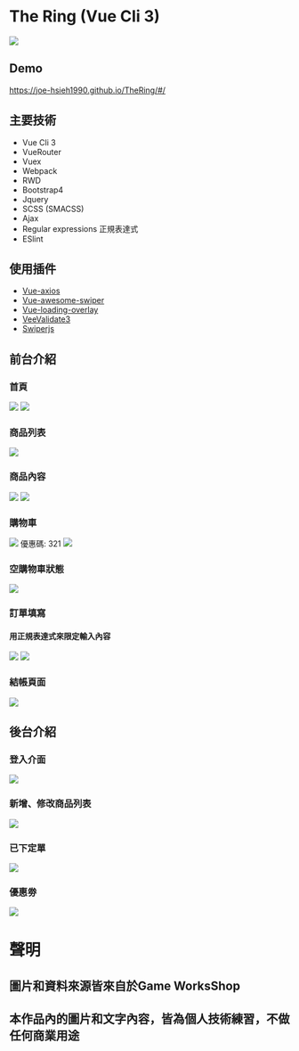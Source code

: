 # The Ring (Vue Cli 3)

![](https://github.com/Joe-HsIeh1990/TheRing/blob/master/src/assets/images/readhome.png) 

## Demo
https://joe-hsieh1990.github.io/TheRing/#/

## 主要技術
* Vue Cli 3
* VueRouter
* Vuex
* Webpack
* RWD
* Bootstrap4
* Jquery
* SCSS (SMACSS)
* Ajax
* Regular expressions 正規表達式
* ESlint

## 使用插件
* [Vue-axios](https://www.npmjs.com/package/vue-axios)
* [Vue-awesome-swiper](https://github.com/surmon-china/vue-awesome-swiper)
* [Vue-loading-overlay](https://github.com/ankurk91/vue-loading-overlay)
* [VeeValidate3](https://logaretm.github.io/vee-validate/)
* [Swiperjs](https://swiperjs.com/)

## 前台介紹
### 首頁
![](https://github.com/Joe-HsIeh1990/TheRing/blob/master/src/assets/images/readhome.png) 
![](https://github.com/Joe-HsIeh1990/TheRing/blob/master/src/assets/images/readhome2.png) 

### 商品列表
![](https://github.com/Joe-HsIeh1990/TheRing/blob/master/src/assets/images/products.png) 

### 商品內容
![](https://github.com/Joe-HsIeh1990/TheRing/blob/master/src/assets/images/shopcotent1.png) 
![](https://github.com/Joe-HsIeh1990/TheRing/blob/master/src/assets/images/shopcontent2.png) 

### 購物車
![](https://github.com/Joe-HsIeh1990/TheRing/blob/master/src/assets/images/cart1.png)
優惠碼: 321
![](https://github.com/Joe-HsIeh1990/TheRing/blob/master/src/assets/images/cart2.png) 
### 空購物車狀態
![](https://github.com/Joe-HsIeh1990/TheRing/blob/master/src/assets/images/cart3.png)

### 訂單填寫
#### 用正規表達式來限定輸入內容
![](https://github.com/Joe-HsIeh1990/TheRing/blob/master/src/assets/images/order.png)
![](https://github.com/Joe-HsIeh1990/TheRIng/blob/master/src/assets/images/order2.png)

### 結帳頁面
![](https://github.com/Joe-HsIeh1990/TheRing/blob/master/src/assets/images/complete.png)

## 後台介紹
### 登入介面
![](https://github.com/Joe-HsIeh1990/TheRing/blob/master/src/assets/images/login.png)

### 新增、修改商品列表
![](https://github.com/Joe-HsIeh1990/TheRing/blob/master/src/assets/images/adminproduct.png)

### 已下定單
![](https://github.com/Joe-HsIeh1990/TheRing/blob/master/src/assets/images/adminorder1.png)

### 優惠劵
![](https://github.com/Joe-HsIeh1990/TheRing/blob/master/src/assets/images/admincoupones.png)




# 聲明
## 圖片和資料來源皆來自於Game WorksShop
## 本作品內的圖片和文字內容，皆為個人技術練習，不做任何商業用途
